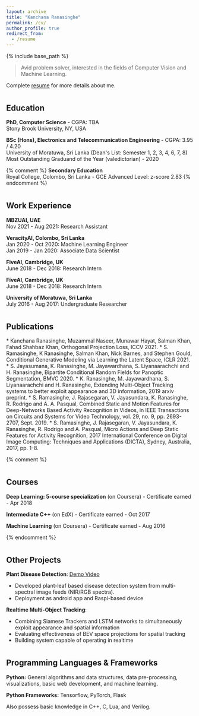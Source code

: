 ```yaml
---
layout: archive
title: "Kanchana Ranasinghe"
permalink: /cv/
author_profile: true
redirect_from:
  - /resume
---
```


{% include base_path %}

> Avid problem solver, interested in the fields of Computer Vision and Machine Learning.

Complete [resume](https://kahnchana.github.io/files/KR_academic_cv.pdf) for more details about me. 


<h2 style="margin-top: 40px;"> Education </h2>

**PhD, Computer Science** - CGPA: TBA <br>
Stony Brook University, NY, USA <br>

**BSc (Hons), Electronics and Telecommunication Engineering** - CGPA: 3.95 / 4.20 <br>
University of Moratuwa, Sri Lanka (Dean's List: Semester 1, 2, 3, 4, 6, 7, 8) <br>
Most Outstanding Graduand of the Year (valedictorian) - 2020

{% comment %} 
**Secondary Education** <br>
Royal College, Colombo, Sri Lanka - GCE Advanced Level: z-score 2.83
{% endcomment %}

<h2 style="margin-top: 40px;"> Work Experience </h2>


**MBZUAI, UAE** <br>
Nov 2021 - Aug 2021: Research Assistant <br>

**VeracityAI, Colombo, Sri Lanka** <br>
Jan 2020 - Oct 2020: Machine Learning Engineer <br>
Jan 2019 - Jan 2020: Associate Data Scientist <br>

**FiveAI, Cambridge, UK** <br>
June 2018 - Dec 2018: Research Intern 

**FiveAI, Cambridge, UK** <br>
June 2018 - Dec 2018: Research Intern

**University of Moratuwa, Sri Lanka** <br>
July 2016 - Aug 2017: Undergraduate Researcher

<h2 style="margin-top: 40px;"> Publications </h2>
* Kanchana Ranasinghe, Muzammal Naseer, Munawar Hayat, Salman Khan, Fahad Shahbaz Khan, Orthogonal Projection Loss, ICCV 2021.
* S. Ramasinghe, K Ranasinghe, Salman Khan, Nick Barnes, and Stephen Gould, Conditional Generative Modeling via Learning the Latent Space, ICLR 2021.
* S. Jayasumana, K. Ranasinghe, M. Jayawardhana, S. Liyanaarachchi and H. Ranasinghe, 
Bipartite Conditional Random Fields for Panoptic Segmentation, BMVC 2020.
* K. Ranasinghe, M. Jayawardhana, S. Liyanaarachchi and H. Ranasinghe, 
Extending Multi-Object Tracking systems to better exploit appearance and 3D information, 
2019 arxiv preprint.
* S. Ramasinghe, J. Rajasegaran, V. Jayasundara, K. Ranasinghe, R. Rodrigo and A. A. Pasqual, 
Combined Static and Motion Features for Deep-Networks Based Activity Recognition in Videos, 
in IEEE Transactions on Circuits and Systems for Video Technology, vol. 29, no. 9, pp. 2693-2707, Sept. 2019.
* S. Ramasinghe, J. Rajasegaran, V. Jayasundara, K. Ranasinghe, R. Rodrigo and A. Pasqual, 
Micro Actions and Deep Static Features for Activity Recognition, 
2017 International Conference on Digital Image Computing: Techniques and Applications (DICTA), 
Sydney, Australia, 2017, pp. 1-8. 

{% comment %}
<h2 style="margin-top: 40px;"> Courses </h2>

<p> <strong>Deep Learning: 5-course specialization</strong> (on Coursera) - Certificate earned - Apr 2018 </p>
<p> <strong>Intermediate C++</strong> (on EdX) - Certificate earned - Oct 2017 </p>
<p> <strong>Machine Learning</strong> (on Coursera) - Certificate earned - Aug 2016 </p>
{% endcomment %}

<h2 style="margin-top: 40px;"> Other Projects </h2>

**Plant Disease Detection**: [Demo Video](https://www.youtube.com/watch?v=SQslmbeOhpQ)
 * Developed plant-leaf based disease detection system from multi-spectral image feeds (NIR/RGB spectra). 
 * Deployment as android app and Raspi-based device  

**Realtime Multi-Object Tracking**: 
 * Combining Siamese Trackers and LSTM networks to simultaneously exploit appearance and spatial information
 * Evaluating effectiveness of BEV space projections for spatial tracking
 * Building system capable of operating in realtime 
 
 
<h2 style="margin-top: 40px;"> Programming Languages & Frameworks </h2>

**Python:** General algorithms and data structures, data pre-processing, visualizations, basic web development, 
 and machine learning.   

**Python Frameworks:** Tensorflow, PyTorch, Flask

Also possess basic knowledge in C++, C, Lua, and Verilog.
